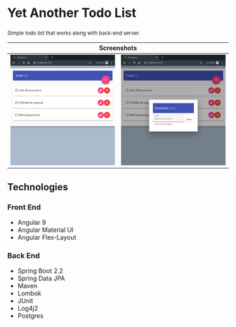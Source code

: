 # Yet Another Todo List

<small> Simple todo list that works along with back-end server.</small>
<table>
    <thead>
        <tr>
            <th colspan="2">Screenshots</th>
        </tr>
    </thead>
    <tbody>
        <tr valign="top">
            <td><img src="./screenshots/1.jpg"></a></td>
            <td><img src="./screenshots/2.jpg"></a></td>
        </tr>
    </tbody>
</table>

## Technologies

### Front End
- Angular 9
- Angular Material UI
- Angular Flex-Layout
### Back End
- Spring Boot 2.2
- Spring Data JPA
- Maven
- Lombok
- JUnit
- Log4j2
- Postgres
